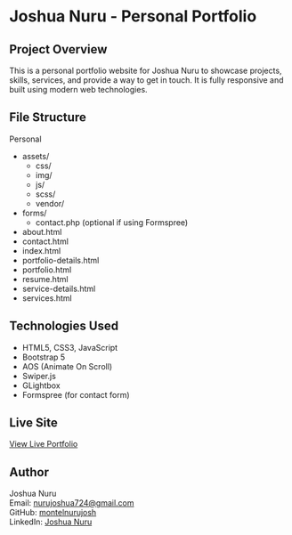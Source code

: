 # Joshua Nuru - Personal Portfolio

## Project Overview
This is a personal portfolio website for Joshua Nuru to showcase projects, skills, services, and provide a way to get in touch. It is fully responsive and built using modern web technologies.

## File Structure
Personal
- assets/
  - css/
  - img/
  - js/
  - scss/
  - vendor/
- forms/
  - contact.php (optional if using Formspree)
- about.html
- contact.html
- index.html
- portfolio-details.html
- portfolio.html
- resume.html
- service-details.html
- services.html

## Technologies Used
- HTML5, CSS3, JavaScript
- Bootstrap 5
- AOS (Animate On Scroll)
- Swiper.js
- GLightbox
- Formspree (for contact form)


## Live Site
[View Live Portfolio](https://joshua-nuruportfolio.netlify.app/)

## Author
Joshua Nuru  
Email: nurujoshua724@gmail.com  
GitHub: [montelnurujosh](https://github.com/montelnurujosh)  
LinkedIn: [Joshua Nuru](https://linkedin.com/in/joshua-nuru)
